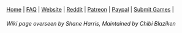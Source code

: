 [Home](https://github.com/the-expanse/SideQuest/wiki) |
[FAQ](https://github.com/the-expanse/SideQuest/wiki/FAQ) |
[Website](https://sidequestvr.com) |
[Reddit](https://www.reddit.com/r/SideQuestVR) |
[Patreon](https://www.patreon.com/TheExpanseVR) |
[Paypal](https://www.paypal.com/cgi-bin/webscr?cmd=_s-xclick&hosted_button_id=744A6C394Q8JG&source=url) |
[Submit Games](https://github.com/the-expanse/SideQuest/wiki/How-To-Submit-Games) |


###### Wiki page overseen by Shane Harris, Maintained by Chibi Blaziken